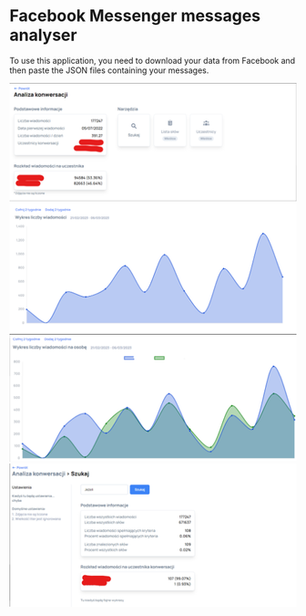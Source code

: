 # Facebook Messenger messages analyser

To use this application, you need to download your data from Facebook and then paste the JSON files containing your messages.

![img_1.png](readme/img_1.png)
![img.png](readme/img.png)
![img_2.png](readme/img_2.png)
![img.png](img.png)
